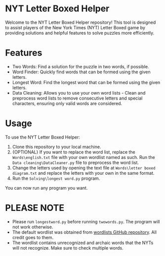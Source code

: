 # **NYT Letter Boxed Helper**

Welcome to the NYT Letter Boxed Helper repository! This tool is designed to assist players of the New York Times (NYT) Letter Boxed game by providing solutions and helpful features to solve puzzles more efficiently.

# **Features**
- Two Words: Find a solution for the puzzle in two words, if possible.
- Word Finder: Quickly find words that can be formed using the given letters.
- Longest Word: Find the longest word that can be formed using the given letters.
- Data Cleaning: Allows you to use your own word lists - Clean and preprocess word lists to remove consecutive letters and special characters, ensuring only valid words are considered.

# **Usage**
To use the NYT Letter Boxed Helper:

1. Clone this repository to your local machine.
2. {OPTIONAL} If you want to replace the word list, replace the `Words\english.txt` file with your own wordlist named as such. 
Run the `Data cleaning\DataCleaner.py` file to preprocess the word list.
3. Change the letters used by opening the text file at `Words\letter boxed diagram.txt` and replace the letters with your own in the same format.
4. Run the `Solving\longest word.py` program.

You can now run any program you want.

# **PLEASE NOTE**

- Please run `longestword.py` before running `twowords.py`. The program will not work otherwise.
- The default wordlist was obtained from [wordlists GitHub repository](https://github.com/xajkep/wordlists/tree/master). All credit goes to them.
- The wordlist contains unrecognized and archaic words that the NYTs will not recognize. Make sure to check multiple words.
